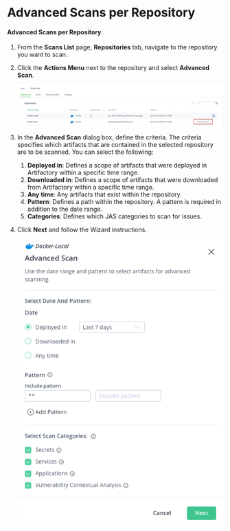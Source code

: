 # Advanced Scans per Repository

#### Advanced Scans per Repository <a href="#uuid-48067787-fdf9-c8e3-222d-0491a32a7289" id="uuid-48067787-fdf9-c8e3-222d-0491a32a7289"></a>

1. From the **Scans List** page, **Repositories** tab, navigate to the repository you want to scan.
2.  Click the **Actions Menu** next to the repository and select **Advanced Scan**.

    ![Repo\_Advanced\_Scan\_Menu.png](<../../.gitbook/assets/uuid 78ca542f 9104 819c b059 5307c5453803.png>)
3. In the **Advanced Scan** dialog box, define the criteria. The criteria specifies which artifacts that are contained in the selected repository are to be scanned. You can select the following:
   1. **Deployed in**: Defines a scope of artifacts that were deployed in Artifactory within a specific time range.
   2. **Downloaded in**: Defines a scope of artifacts that were downloaded from Artifactory within a specific time range.
   3. **Any time**: Any artifacts that exist within the repository.
   4. **Pattern**: Defines a path within the repository. A pattern is required in addition to the date range.
   5. **Categories**: Defines which JAS categories to scan for issues.
4.  Click **Next** and follow the Wizard instructions.

    ![Repo\_Advanced\_Scan.png](<../../.gitbook/assets/uuid 261242fc ff8c 1999 2d04 7548c2760c54.png>)
